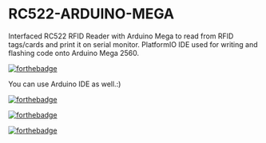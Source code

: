 # RC522-ARDUINO-MEGA
Interfaced RC522 RFID Reader with Arduino Mega to read from RFID tags/cards and print it on serial monitor.
PlatformIO IDE used for writing and flashing code onto Arduino Mega 2560.

[![forthebadge](https://forthebadge.com/images/badges/not-an-issue.svg)](https://forthebadge.com)

You can use Arduino IDE as well.:)

[![forthebadge](https://forthebadge.com/images/badges/built-with-love.svg)](https://forthebadge.com)

[![forthebadge](https://forthebadge.com/images/badges/made-with-c-plus-plus.svg)](https://forthebadge.com)

[![forthebadge](https://forthebadge.com/images/badges/powered-by-electricity.svg)](https://forthebadge.com)
